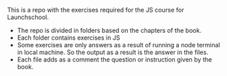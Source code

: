 This is a repo with the exercises required for the JS course for Launchschool. 
- The repo is divided in folders based on the chapters of the book.
- Each folder contains exercises in JS
- Some exercises are only answers as a result of running a node terminal in local machine. So the output as a result is the answer in the files.
- Each file adds as a comment the question or instruction given by the book. 
